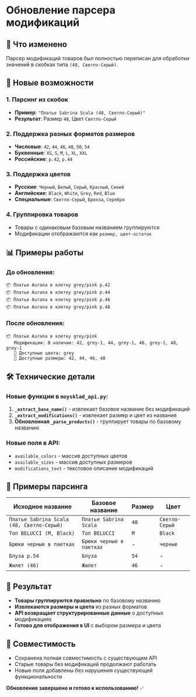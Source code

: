 # Обновление парсера модификаций

## 🎯 Что изменено

Парсер модификаций товаров был полностью переписан для обработки значений в скобках типа `(48, Светло-Серый)`.

## 🔧 Новые возможности

### 1. Парсинг из скобок
- **Пример**: `"Платье Sabrina Scala (48, Светло-Серый)"`
- **Результат**: Размер `48`, Цвет `Светло-Серый`

### 2. Поддержка разных форматов размеров
- **Числовые**: `42`, `44`, `46`, `48`, `50`, `54`
- **Буквенные**: `XS`, `S`, `M`, `L`, `XL`, `XXL`
- **Российские**: `р.42`, `р.44`

### 3. Поддержка цветов
- **Русские**: `Черный`, `Белый`, `Серый`, `Красный`, `Синий`
- **Английские**: `Black`, `White`, `Grey`, `Red`, `Blue`
- **Специальные**: `Светло-Серый`, `Бронза`, `Серебро`

### 4. Группировка товаров
- Товары с одинаковым базовым названием группируются
- Модификации отображаются как `размер, цвет-остаток`

## 📊 Примеры работы

### До обновления:
```
📦 Платье Aurana в клетку grey/pink р.42
📦 Платье Aurana в клетку grey/pink р.44  
📦 Платье Aurana в клетку grey/pink р.46
📦 Платье Aurana в клетку grey/pink р.48
```

### После обновления:
```
📦 Платье Aurana в клетку grey/pink
   Модификации: В наличии: 42, grey-1, 44, grey-1, 46, grey-1, 48, grey-1
   🎨 Доступные цвета: grey
   📏 Доступные размеры: 42, 44, 46, 48
```

## 🛠️ Технические детали

### Новые функции в `moysklad_api.py`:

1. **`_extract_base_name()`** - извлекает базовое название без модификаций
2. **`_extract_modifications()`** - извлекает размер и цвет из названия
3. **Обновленная `_parse_products()`** - группирует товары по базовому названию

### Новые поля в API:
- `available_colors` - массив доступных цветов
- `available_sizes` - массив доступных размеров
- `modifications_text` - текстовое описание модификаций

## 🎨 Примеры парсинга

| Исходное название | Базовое название | Размер | Цвет |
|-------------------|------------------|--------|------|
| `Платье Sabrina Scala (48, Светло-Серый)` | `Платье Sabrina Scala` | `48` | `Светло-Серый` |
| `Топ BELUCCI (M, Black)` | `Топ BELUCCI` | `M` | `Black` |
| `Брюки черные в паетках` | `Брюки черные в паетках` | - | `черные` |
| `Блуза р.54` | `Блуза` | `54` | - |
| `Жилет (46)` | `Жилет` | `46` | - |

## 🚀 Результат

- **Товары группируются правильно** по базовому названию
- **Извлекаются размеры и цвета** из разных форматов
- **API возвращает структурированные данные** о доступных модификациях
- **Готово для отображения в UI** с выбором размера и цвета

## 📝 Совместимость

- Сохранена полная совместимость с существующим API
- Старые товары без модификаций продолжают работать
- Новые поля добавлены без нарушения существующей функциональности

**Обновление завершено и готово к использованию!** ✅
